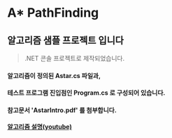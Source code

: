 # A* PathFinding
## 알고리즘 샘플 프로젝트 입니다
> .NET 콘솔 프로젝트로 제작되었습니다.
#### 알고리즘이 정의된 Astar.cs 파일과,
#### 테스트 프로그램 진입점인 Program.cs 로 구성되어 있습니다.
#### 참고문서 'AstarIntro.pdf' 를 첨부합니다.

[**알고리즘 설명(youtube)**](https://youtu.be/Axi_ux_Ou-E)
